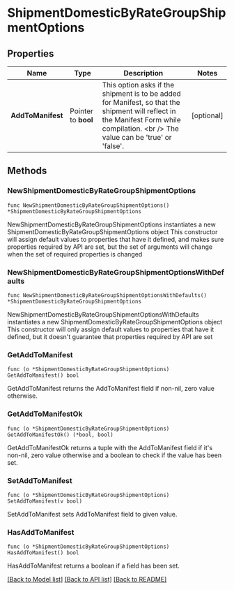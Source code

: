 # ShipmentDomesticByRateGroupShipmentOptions

## Properties

Name | Type | Description | Notes
------------ | ------------- | ------------- | -------------
**AddToManifest** | Pointer to **bool** | This option asks if the shipment is to be added for Manifest, so that the shipment will reflect in the Manifest Form while compilation. &lt;br /&gt; The value can be &#39;true&#39; or &#39;false&#39;. | [optional] 

## Methods

### NewShipmentDomesticByRateGroupShipmentOptions

`func NewShipmentDomesticByRateGroupShipmentOptions() *ShipmentDomesticByRateGroupShipmentOptions`

NewShipmentDomesticByRateGroupShipmentOptions instantiates a new ShipmentDomesticByRateGroupShipmentOptions object
This constructor will assign default values to properties that have it defined,
and makes sure properties required by API are set, but the set of arguments
will change when the set of required properties is changed

### NewShipmentDomesticByRateGroupShipmentOptionsWithDefaults

`func NewShipmentDomesticByRateGroupShipmentOptionsWithDefaults() *ShipmentDomesticByRateGroupShipmentOptions`

NewShipmentDomesticByRateGroupShipmentOptionsWithDefaults instantiates a new ShipmentDomesticByRateGroupShipmentOptions object
This constructor will only assign default values to properties that have it defined,
but it doesn't guarantee that properties required by API are set

### GetAddToManifest

`func (o *ShipmentDomesticByRateGroupShipmentOptions) GetAddToManifest() bool`

GetAddToManifest returns the AddToManifest field if non-nil, zero value otherwise.

### GetAddToManifestOk

`func (o *ShipmentDomesticByRateGroupShipmentOptions) GetAddToManifestOk() (*bool, bool)`

GetAddToManifestOk returns a tuple with the AddToManifest field if it's non-nil, zero value otherwise
and a boolean to check if the value has been set.

### SetAddToManifest

`func (o *ShipmentDomesticByRateGroupShipmentOptions) SetAddToManifest(v bool)`

SetAddToManifest sets AddToManifest field to given value.

### HasAddToManifest

`func (o *ShipmentDomesticByRateGroupShipmentOptions) HasAddToManifest() bool`

HasAddToManifest returns a boolean if a field has been set.


[[Back to Model list]](../README.md#documentation-for-models) [[Back to API list]](../README.md#documentation-for-api-endpoints) [[Back to README]](../README.md)


